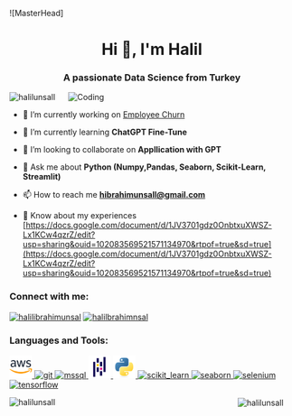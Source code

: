 ![MasterHead]
<h1 align="center">Hi 👋, I'm Halil</h1>
<h3 align="center">A passionate Data Science from Turkey</h3>
<img align="right" alt="Coding" width="400" src="https://cdn.dribbble.com/users/176039/screenshots/9022929/media/b21392d51355d99c7b82a5fedf2c4f85.gif">
<p align="left"> <img src="https://komarev.com/ghpvc/?username=halilunsall&label=Profile%20views&color=0e75b6&style=flat" alt="halilunsall" /> </p>

- 🔭 I’m currently working on [Employee Churn](https://github.com/halilunsall/Churn-Prediction)

- 🌱 I’m currently learning **ChatGPT Fine-Tune**

- 👯 I’m looking to collaborate on **Appllication with GPT**

- 💬 Ask me about **Python (Numpy,Pandas, Seaborn, Scikit-Learn, Streamlit)**

- 📫 How to reach me **hibrahimunsall@gmail.com**

- 📄 Know about my experiences [https://docs.google.com/document/d/1JV3701gdz0OnbtxuXWSZ-Lx1KCw4qzrZ/edit?usp=sharing&ouid=102083569521571134970&rtpof=true&sd=true](https://docs.google.com/document/d/1JV3701gdz0OnbtxuXWSZ-Lx1KCw4qzrZ/edit?usp=sharing&ouid=102083569521571134970&rtpof=true&sd=true)

<h3 align="left">Connect with me:</h3>
<p align="left">
<a href="https://linkedin.com/in/halilibrahimunsal" target="blank"><img align="center" src="https://raw.githubusercontent.com/rahuldkjain/github-profile-readme-generator/master/src/images/icons/Social/linked-in-alt.svg" alt="halilibrahimunsal" height="30" width="40" /></a>
<a href="https://kaggle.com/halilbrahimnsal" target="blank"><img align="center" src="https://raw.githubusercontent.com/rahuldkjain/github-profile-readme-generator/master/src/images/icons/Social/kaggle.svg" alt="halilbrahimnsal" height="30" width="40" /></a>
</p>

<h3 align="left">Languages and Tools:</h3>
<p align="left"> <a href="https://aws.amazon.com" target="_blank" rel="noreferrer"> <img src="https://raw.githubusercontent.com/devicons/devicon/master/icons/amazonwebservices/amazonwebservices-original-wordmark.svg" alt="aws" width="40" height="40"/> </a> <a href="https://git-scm.com/" target="_blank" rel="noreferrer"> <img src="https://www.vectorlogo.zone/logos/git-scm/git-scm-icon.svg" alt="git" width="40" height="40"/> </a> <a href="https://www.microsoft.com/en-us/sql-server" target="_blank" rel="noreferrer"> <img src="https://www.svgrepo.com/show/303229/microsoft-sql-server-logo.svg" alt="mssql" width="40" height="40"/> </a> <a href="https://pandas.pydata.org/" target="_blank" rel="noreferrer"> <img src="https://raw.githubusercontent.com/devicons/devicon/2ae2a900d2f041da66e950e4d48052658d850630/icons/pandas/pandas-original.svg" alt="pandas" width="40" height="40"/> </a> <a href="https://www.python.org" target="_blank" rel="noreferrer"> <img src="https://raw.githubusercontent.com/devicons/devicon/master/icons/python/python-original.svg" alt="python" width="40" height="40"/> </a> <a href="https://scikit-learn.org/" target="_blank" rel="noreferrer"> <img src="https://upload.wikimedia.org/wikipedia/commons/0/05/Scikit_learn_logo_small.svg" alt="scikit_learn" width="40" height="40"/> </a> <a href="https://seaborn.pydata.org/" target="_blank" rel="noreferrer"> <img src="https://seaborn.pydata.org/_images/logo-mark-lightbg.svg" alt="seaborn" width="40" height="40"/> </a> <a href="https://www.selenium.dev" target="_blank" rel="noreferrer"> <img src="https://raw.githubusercontent.com/detain/svg-logos/780f25886640cef088af994181646db2f6b1a3f8/svg/selenium-logo.svg" alt="selenium" width="40" height="40"/> </a> <a href="https://www.tensorflow.org" target="_blank" rel="noreferrer"> <img src="https://www.vectorlogo.zone/logos/tensorflow/tensorflow-icon.svg" alt="tensorflow" width="40" height="40"/> </a> </p>

<p><img align="left" src="https://github-readme-stats.vercel.app/api/top-langs?username=halilunsall&show_icons=true&locale=en&layout=compact" alt="halilunsall" width="400" height="400" /></p>

<p>&nbsp;<img align="center" src="https://github-readme-stats.vercel.app/api?username=halilunsall&show_icons=true&locale=en" alt="halilunsall" width="400" height="400" /></p>
